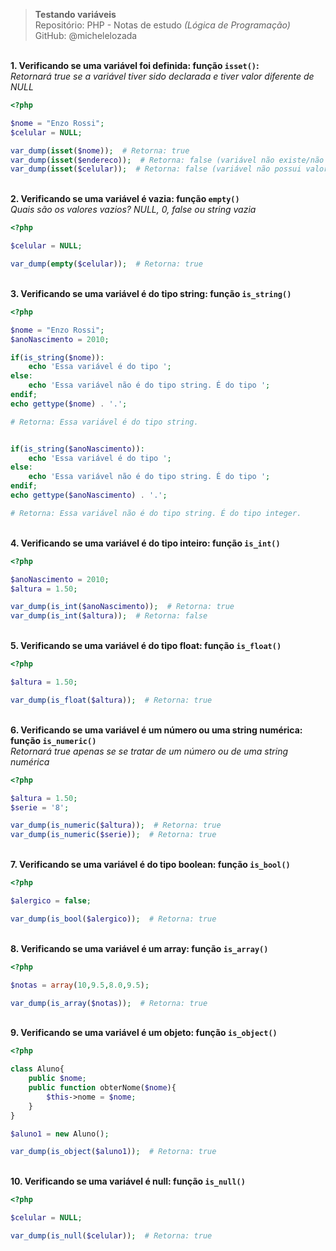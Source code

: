 > **Testando variáveis**     
> Repositório: PHP - Notas de estudo *(Lógica de Programação)*        
> GitHub: @michelelozada
&nbsp;
     
&nbsp;     
**1. Verificando se uma variável foi definida: função `isset()`:**  
*Retornará true se a variável tiver sido declarada e tiver valor diferente de NULL*
```php
<?php

$nome = "Enzo Rossi"; 
$celular = NULL;

var_dump(isset($nome));  # Retorna: true
var_dump(isset($endereco));  # Retorna: false (variável não existe/não foi configurada)
var_dump(isset($celular));  # Retorna: false (variável não possui valor)
```
&nbsp;
&nbsp;  
**2. Verificando se uma variável é vazia: função `empty()`**  
*Quais são os valores vazios? NULL, 0, false ou string vazia*
```php
<?php

$celular = NULL;

var_dump(empty($celular));  # Retorna: true
```
&nbsp;
&nbsp;  
**3. Verificando se uma variável é do tipo string: função `is_string()`**
```php
<?php

$nome = "Enzo Rossi"; 
$anoNascimento = 2010; 

if(is_string($nome)):
	echo 'Essa variável é do tipo '; 
else:
	echo 'Essa variável não é do tipo string. É do tipo ';
endif;
echo gettype($nome) . '.'; 

# Retorna: Essa variável é do tipo string.


if(is_string($anoNascimento)):
	echo 'Essa variável é do tipo '; 
else:
	echo 'Essa variável não é do tipo string. É do tipo ';
endif;	
echo gettype($anoNascimento) . '.'; 

# Retorna: Essa variável não é do tipo string. É do tipo integer.
```
&nbsp;
&nbsp;  
**4. Verificando se uma variável é do tipo inteiro: função `is_int()`**
```php
<?php

$anoNascimento = 2010; 
$altura = 1.50; 

var_dump(is_int($anoNascimento));  # Retorna: true
var_dump(is_int($altura));  # Retorna: false
```
&nbsp;
&nbsp;  
**5. Verificando se uma variável é do tipo float: função `is_float()`**
```php
<?php

$altura = 1.50; 

var_dump(is_float($altura));  # Retorna: true
```
&nbsp;
&nbsp;  
**6. Verificando se uma variável é um número ou uma string numérica: função `is_numeric()`**   
*Retornará true apenas se se tratar de um número ou de uma string numérica*
```php
<?php

$altura = 1.50; 
$serie = '8';

var_dump(is_numeric($altura));  # Retorna: true
var_dump(is_numeric($serie));  # Retorna: true
```
&nbsp;
&nbsp;  
**7. Verificando se uma variável é do tipo boolean: função `is_bool()`** 
```php
<?php

$alergico = false; 

var_dump(is_bool($alergico));  # Retorna: true
```
&nbsp;
&nbsp;  
**8. Verificando se uma variável é um array: função `is_array()`** 
```php
<?php

$notas = array(10,9.5,8.0,9.5);

var_dump(is_array($notas));  # Retorna: true
```
&nbsp;
&nbsp;  
**9. Verificando se uma variável é um objeto: função `is_object()`**
```php
<?php

class Aluno{
    public $nome;   
    public function obterNome($nome){
        $this->nome = $nome;
    }    
}    

$aluno1 = new Aluno();

var_dump(is_object($aluno1));  # Retorna: true
```
&nbsp;
&nbsp;  
**10. Verificando se uma variável é null: função `is_null()`**
```php
<?php

$celular = NULL;

var_dump(is_null($celular));  # Retorna: true
```